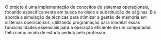 O projeto é uma implementação de conceitos de sistemas operacionais, focando especificamente em busca no disco e substituição de páginas. Ele aborda a simulação de técnicas para otimizar a gestão de memória em sistemas operacionais, utilizando programação para modelar essas funcionalidades essenciais para a operação eficiente de um computador, feito como modo de estudo pedido pelo professor.
